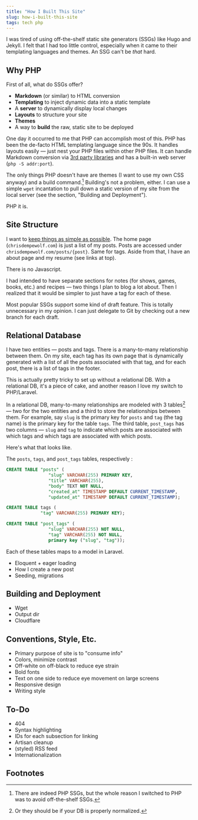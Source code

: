 ```yaml
---
title: "How I Built This Site"
slug: how-i-built-this-site
tags: tech php
---
```


I was tired of using off-the-shelf static site generators (SSGs) like Hugo and Jekyll. I felt that I had too little control, especially when it came to their templating languages and themes. An SSG can't be *that* hard.

## Why PHP

First of all, what do SSGs offer?

+ **Markdown** (or similar) to HTML conversion
+ **Templating** to inject dynamic data into a static template
+ A **server** to dynamically display local changes
+ **Layouts** to structure your site
+ **Themes**
+ A way to **build** the raw, static site to be deployed

One day it occurred to me that PHP can accomplish most of this. PHP has been the de-facto HTML templating language since the 90s. It handles layouts easily — just nest your PHP files within other PHP files. It can handle Markdown conversion via [3rd party libraries](https://parsedown.org/) and has a built-in web server (`php -S addr:port`).

The only things PHP doesn't have are themes (I want to use my own CSS anyway) and a build command.[^1] Building's not a problem, either. I can use a simple `wget` incantation to pull down a static version of my site from the local server (see the section, "Building and Deployment").

PHP it is.

## Site Structure

I want to [keep things as simple as possible](https://en.wikipedia.org/wiki/KISS_principle). The home page (`chrisdempewolf.com`) is just a list of my posts. Posts are accessed under `chrisdempewolf.com/posts/{post}`. Same for tags. Aside from that, I have an about page and my resume (see links at top).

There is no Javascript.

I had intended to have separate sections for notes (for shows, games, books, etc.) and recipes — two things I plan to blog a lot about. Then I realized that it would be simpler to just have a tag for each of these.

Most popular SSGs support some kind of draft feature. This is totally unnecessary in my opinion. I can just delegate to Git by checking out a new branch for each draft.

## Relational Database

I have two entities — posts and tags. There is a many-to-many relationship between them. On my site, each tag has its own page that is dynamically generated with a list of all the posts associated with that tag, and for each post, there is a list of tags in the footer.

This is actually pretty tricky to set up without a relational DB. With a relational DB, it's a piece of cake, and another reason I love my switch to PHP/Laravel.

In a relational DB, many-to-many relationships are modeled with 3 tables[^2] — two for the two entities and a third to store the relationships between them. For example, say `slug` is the primary key for `posts` and `tag` (the tag name) is the primary key for the table `tags`. The third table, `post_tags` has two columns — `slug` and `tag` to indicate which posts are associated with which tags and which tags are associated with which posts.

Here's what that looks like.

The `posts`, `tags`, and `post_tags` tables, respectively :

```sql
CREATE TABLE "posts" (
                "slug" VARCHAR(255) PRIMARY KEY,
                "title" VARCHAR(255),
                "body" TEXT NOT NULL,
                "created_at" TIMESTAMP DEFAULT CURRENT_TIMESTAMP,
                "updated_at" TIMESTAMP DEFAULT CURRENT_TIMESTAMP);

CREATE TABLE tags (
             "tag" VARCHAR(255) PRIMARY KEY);

CREATE TABLE "post_tags" (
				"slug" VARCHAR(255) NOT NULL,
				"tag" VARCHAR(255) NOT NULL,
				primary key ("slug", "tag"));
```

Each of these tables maps to a model in Laravel.

+ Eloquent + eager loading
+ How I create a new post
+ Seeding, migrations

## Building and Deployment

+ Wget
+ Output dir
+ Cloudflare

## Conventions, Style, Etc.

+ Primary purpose of site is to "consume info"
+ Colors, minimize contrast
+ Off-white on off-black to reduce eye strain
+ Bold fonts
+ Text on one side to reduce eye movement on large screens
+ Responsive design
+ Writing style

## To-Do

+ 404
+ Syntax highlighting
+ IDs for each subsection for linking
+ Artisan cleanup
+ (styled) RSS feed
+ Internationalization

## Footnotes

[^1]: There are indeed PHP SSGs, but the whole reason I switched to PHP was to avoid off-the-shelf SSGs.

[^2]: Or they should be if your DB is properly normalized.

